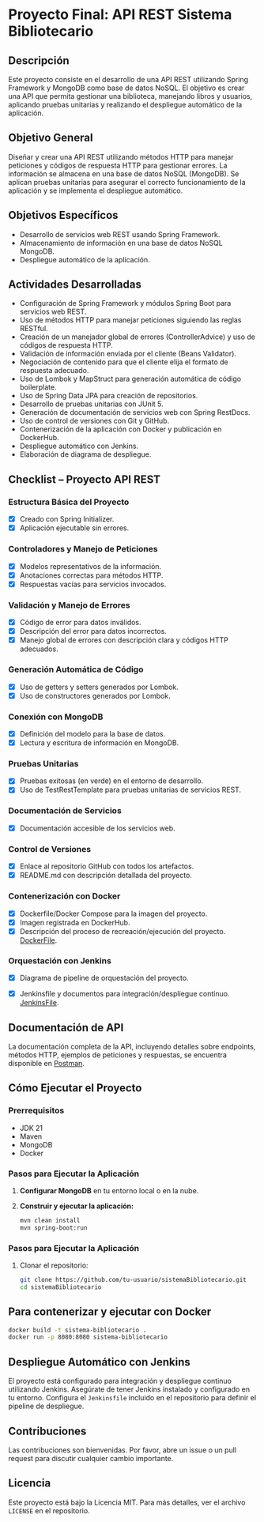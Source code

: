 # Proyecto Final: API REST Sistema Bibliotecario

## Descripción
Este proyecto consiste en el desarrollo de una API REST utilizando Spring Framework y MongoDB como base de datos NoSQL. El objetivo es crear una API que permita gestionar una biblioteca, manejando libros y usuarios, aplicando pruebas unitarias y realizando el despliegue automático de la aplicación.

## Objetivo General
Diseñar y crear una API REST utilizando métodos HTTP para manejar peticiones y códigos de respuesta HTTP para gestionar errores. La información se almacena en una base de datos NoSQL (MongoDB). Se aplican pruebas unitarias para asegurar el correcto funcionamiento de la aplicación y se implementa el despliegue automático.

## Objetivos Específicos
- Desarrollo de servicios web REST usando Spring Framework.
- Almacenamiento de información en una base de datos NoSQL MongoDB.
- Despliegue automático de la aplicación.

## Actividades Desarrolladas
- Configuración de Spring Framework y módulos Spring Boot para servicios web REST.
- Uso de métodos HTTP para manejar peticiones siguiendo las reglas RESTful.
- Creación de un manejador global de errores (ControllerAdvice) y uso de códigos de respuesta HTTP.
- Validación de información enviada por el cliente (Beans Validator).
- Negociación de contenido para que el cliente elija el formato de respuesta adecuado.
- Uso de Lombok y MapStruct para generación automática de código boilerplate.
- Uso de Spring Data JPA para creación de repositorios.
- Desarrollo de pruebas unitarias con JUnit 5.
- Generación de documentación de servicios web con Spring RestDocs.
- Uso de control de versiones con Git y GitHub.
- Contenerización de la aplicación con Docker y publicación en DockerHub.
- Despliegue automático con Jenkins.
- Elaboración de diagrama de despliegue.

## Checklist – Proyecto API REST

### Estructura Básica del Proyecto
- [x] Creado con Spring Initializer.
- [x] Aplicación ejecutable sin errores.

### Controladores y Manejo de Peticiones
- [x] Modelos representativos de la información.
- [x] Anotaciones correctas para métodos HTTP.
- [x] Respuestas vacías para servicios invocados.

### Validación y Manejo de Errores
- [x] Código de error para datos inválidos.
- [x] Descripción del error para datos incorrectos.
- [x] Manejo global de errores con descripción clara y códigos HTTP adecuados.

### Generación Automática de Código
- [x] Uso de getters y setters generados por Lombok.
- [x] Uso de constructores generados por Lombok.

### Conexión con MongoDB
- [x] Definición del modelo para la base de datos.
- [x] Lectura y escritura de información en MongoDB.

### Pruebas Unitarias
- [x] Pruebas exitosas (en verde) en el entorno de desarrollo.
- [x] Uso de TestRestTemplate para pruebas unitarias de servicios REST.

### Documentación de Servicios
- [x] Documentación accesible de los servicios web.

### Control de Versiones
- [x] Enlace al repositorio GitHub con todos los artefactos.
- [x] README.md con descripción detallada del proyecto.

### Contenerización con Docker
- [x] Dockerfile/Docker Compose para la imagen del proyecto.
- [x] Imagen registrada en DockerHub.
- [x] Descripción del proceso de recreación/ejecución del proyecto.
   [DockerFile](https://github.com/GerlyUwU/API-SISTEMA-BIBLIOTECARIO/blob/main/Dockerfile).

### Orquestación con Jenkins
- [x] Diagrama de pipeline de orquestación del proyecto.
- [x] Jenkinsfile y documentos para integración/despliegue continuo.
      [JenkinsFile](https://github.com/GerlyUwU/API-SISTEMA-BIBLIOTECARIO/blob/main/JenkinsFile).


## Documentación de API
La documentación completa de la API, incluyendo detalles sobre endpoints, métodos HTTP, ejemplos de peticiones y respuestas, se encuentra disponible en [Postman](https://documenter.getpostman.com/view/35380043/2sA3XQiNfJ).

## Cómo Ejecutar el Proyecto


### Prerrequisitos
- JDK 21
- Maven
- MongoDB
- Docker

### Pasos para Ejecutar la Aplicación
1. **Configurar MongoDB** en tu entorno local o en la nube.

2. **Construir y ejecutar la aplicación:**
   ```bash
   mvn clean install
   mvn spring-boot:run


### Pasos para Ejecutar la Aplicación
1. Clonar el repositorio:
   ```bash
   git clone https://github.com/tu-usuario/sistemaBibliotecario.git
   cd sistemaBibliotecario

## Para contenerizar y ejecutar con Docker

```bash
docker build -t sistema-bibliotecario .
docker run -p 8080:8080 sistema-bibliotecario
```

## Despliegue Automático con Jenkins

El proyecto está configurado para integración y despliegue continuo utilizando Jenkins. Asegúrate de tener Jenkins instalado y configurado en tu entorno. Configura el `Jenkinsfile` incluido en el repositorio para definir el pipeline de despliegue.

## Contribuciones

Las contribuciones son bienvenidas. Por favor, abre un issue o un pull request para discutir cualquier cambio importante.

## Licencia

Este proyecto está bajo la Licencia MIT. Para más detalles, ver el archivo `LICENSE` en el repositorio.




